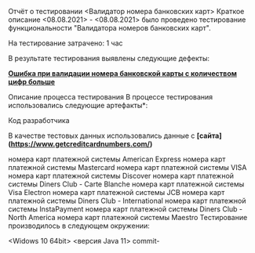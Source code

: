 Отчёт о тестировании <Валидатор номера банковских карт>
Краткое описание
<08.08.2021> - <08.08.2021> было проведено тестирование функциональности "Валидатора номеров банковских карт".

На тестирование затрачено: 1  час 

В результате тестирования выявлены следующие дефекты:

**[Ошибка при валидации номера банковской карты с количеством цифр больше](https://github.com/Dashafx/Java-1.1/issues/1#issue-963431240)**

Описание процесса тестирования
В процессе тестирования использовались следующие артефакты*:

Код разработчика

В качестве тестовых данных использовались данные с **[сайта] (https://www.getcreditcardnumbers.com/)**

номера карт платежной системы American Express
номера карт платежной системы Mastercard
номера карт платежной системы VISA
номера карт платежной системы Discover
номера карт платежной системы Diners Club - Carte Blanche
номера карт платежной системы Visa Electron
номера карт платежной системы JCB
номера карт платежной системы Diners Club - International
номера карт платежной системы InstaPayment
номера карт платежной системы Diners Club - North America
номера карт платежной системы Maestro
Тестирование производилось в следующем окружении:

<Widows 10 64bit>
<версия Java 11>
<ntelliJ IDEA>commit-